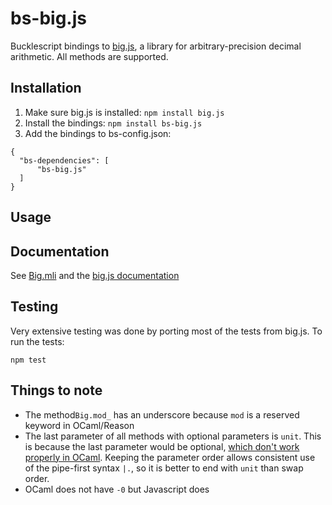 # bs-big.js
Bucklescript bindings to [big.js](https://github.com/MikeMcl/big.js/), a library for arbitrary-precision decimal arithmetic. All methods are supported.

## Installation
1. Make sure big.js is installed: `npm install big.js`
2. Install the bindings: `npm install bs-big.js`
3. Add the bindings to bs-config.json:
```
{
  "bs-dependencies": [
      "bs-big.js"
  ]
}
```

## Usage


## Documentation
See [Big.mli](https://github.com/alexchang8/bs-big.js/blob/master/src/Big.mli) and the [big.js documentation](http://mikemcl.github.io/big.js/)


## Testing
Very extensive testing was done by porting most of the tests from big.js. To run the tests:
```
npm test
```
## Things to note

 - The method`Big.mod_` has an underscore because `mod` is a reserved keyword in OCaml/Reason
 - The last parameter of all methods with optional parameters is `unit`. This is because the last parameter would be optional, [which don't work properly in OCaml](https://ocaml.org/learn/tutorials/labels.html#quot-Warning-This-optional-argument-cannot-be-erased-quot). Keeping the parameter order allows consistent use of the pipe-first syntax `|.`, so it is better to end with `unit` than swap order.
 - OCaml does not have `-0` but Javascript does
